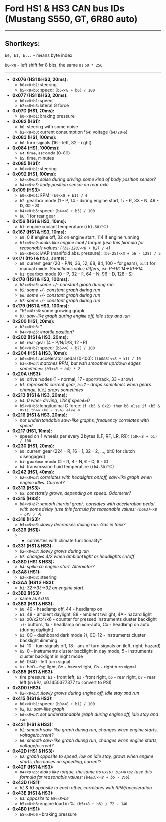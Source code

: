 # Ford HS1 & HS3 CAN bus IDs (Mustang S550, GT, 6R80 auto)
---
## Shortkeys:

`b0, b1, b...` - means byte index

`b0<<8` - left shift for 8 bits, the same as `b0 * 256`

---

+ **0x076 (HS1 & HS3, 20ms):**
	* `b0<<8+b1`: steering
	* `b5<<8+b6`: speed: `(b5<<8 + b6) / 100`
+ **0x077 (HS1 & HS3, 20ms):**
	* `b0<<8+b1`: speed
	* `b2<<8+b3`: lateral G force
+ **0x07D (HS1, 20ms):**
	* `b0<<8+b1`: braking pressure
+ **0x082 (HS1):**
	* `b0`: steering with some noise
	* `b2<<8+b3`: current consumption
	*`b4`: voltage (`b4/20+6`)
+ **0x083 (HS1, 100ms):**
	* `b0`: turn signals (16 - left, 32 - right)
+ **0x084 (HS1, 1000ms):**
	* `b4`: time, seconds (0-60)
	* `b5`: time, minutes
+ **0x085 (HS1):**
	* `b0<<8+b1`: steering
+ **0x092 (HS1, 100ms):**
	* *`b2<<8+b3`: noise during driving, some kind of body position sensor?*
	* *`b4<<8+b5`: body position sensor on rear axle*
+ **0x109 (HS3):**
	* `b0<<8+b1`: RPM: `(b0<<8 + b1) / 4`
	* `b2`: gearbox mode (1 - P, 14 - during engine start, 17 - R, 33 - N, 49 - D, 65 - S)
	* `b4<<8+b5`: speed: `(b4<<8 + b5) / 100`
	* `b6`: 1 for rear gear
+ **0x156 (HS1 & HS3, 10ms):**
	* `b1`: engine coolant temperature (`(b1-60)`°C)
+ **0x167 (HS1 & HS3, 10ms):**
	* `b0`: 0 if engine off, 32 on engine start, 114 if engine running
	* *`b1<<8+b2`: looks like engine load / torque (use this formula for reasonable values: `((b1-128)<<8 + b2) / 4`)*
	* `b5<<8+b6`: MAP (manifold abs. pressure): `(b5-25)<<8 + b6 - 128) / 5`
+ **0x171 (HS1 & HS3, 30ms):**
	* `b0`: current gear (20 - P/N, 36, 52, 68, 84, 100 - for gears), `bit1` for manual mode. *Sometimes value differs, ex: P->R: 14->10->14*
	* `b1`: gearbox mode (0 - P, 32 - R, 64 - N, 96 - D, 128 - S)
+ **0x178 (HS1 & HS3, 100ms):**
	* *`b2<<8+b3`: some +/- constant graph during run*
	* *`b5`: some +/- constant graph during run*
	* *`b6`: some +/- constant graph during run*
	* *`b7`: some +/- constant graph during run*
+ **0x179 (HS1 & HS3, 100ms):**
	* *`b5<<8+b6`: some growing graph
	* *`b7`: saw-like graph during engine off, idle stay and run*
+ **0x200 (HS1, 20ms):**
	* `b2<<8+b3`: ?
	* *`b4<<8+b5`: throttle position?*
+ **0x202 (HS1 & HS3, 20ms):**
	* `b0`: rear gear (4 - P/N/D/S, 12 - R)
	* `b6<<8+b7`: speed: `(b6<<8 + b7) / 100`
+ **0x204 (HS1 & HS3, 10ms):**
	* `b0<<8+b1`: accelerator pedal (0-100): `((b0&3)<<8 + b1) / 10`
	* *`b3<<8+b4`: matches RPM, but with smoother up/down edges sometimes: `(b3<<8 + b4) * 2`*
+ **0x20A (HS3):**
	* `b0`: drive modes (1 - normal, 17 - sport/track, 33 - snow)
	* *`b1`: represents current gear, `bit7` - drops sometimes when gears change, `bit2` drops sometimes*
+ **0x213 (HS1 & HS3, 20ms):**
	* *`b4`: 0 when driving, 128 if speed=0*
	* `b5<<8+b6`: longitudinal G force: `if (b5 & 0x2) then b6 else if (b5 & 0x1) then (b6 - 256) else 0`
+ **0x216 (HS1 & HS3, 20ms):**
	* *not understandable saw-like graphs, frequency correlates with speed*
+ **0x217 (HS1, 10ms):**
	* speed on 4 wheels per every 2 bytes (LF, RF, LR, RR): `(b0<<8 + b1) / 100`
+ **0x230 (HS1, 20ms):**
	* `b0`: current gear (224 - R, 16 - 1, 32 - 2, ..., bit0 for clutch disengaged)
	* `b1`: gearbox mode (2 - R, 4 - N, 6 - D, 8 - S)
 	* `b4`: transmission fluid temperature (`(b4-60)`°C)
+ **0x242 (HS1, 40ms):**
	* *`b2<<8+b3`: correlates with headlights on/off, saw-like graph when engine idles. Current?*
+ **0x313 (HS3):**
	* *`b5`: constantly grows, depending on speed. Odometer?*
+ **0x315 (HS3):**
	* *`b6<<8+b7`: smooth inertial graph, corelates with acceleration pedal with some delay (use this formula for reasonable values: `(b6&3)<<8 + b7) / 4`)*
+ **0x318 (HS3):**
	* *`b5<<8+b6`: slowly decreases during run. Gas in tank?*
+ **0x326 (HS1):** 
	* * correlates with climate functionality*
+ **0x331 (HS1 & HS3):**
	* *`b2<<8+b3`: slowly grows during run*
	* *`b7`: changes 4/2 when ambiant light or headlights on/off*
+ **0x38D (HS1 & HS3):**
	* *`b4`: spike on engine start. Alternator?*
+ **0x3A8 (HS1):**
	* `b2<<8+b3`: steering
+ **0x3AA (HS1 & HS3):**
	* *`b1`: 32->33->32 on engine start*
+ **0x3B2 (HS3):**
	* same as `0x3B3`
+ **0x3B3 (HS1 & HS3):**
	* `b0`: 40 - headlamp off, 44 - headlamp on
	* `b1`: 48 - ambient daylight, 88 - ambient twilight, 4A - hazard light
	* `b2`: x0/x2/x4/x6 - counter for pressed instruments cluster backlight +/- buttons, 1x - headlamp on non-auto, Cx - headlamp on auto (during daylight)
	* `b3`: 0C - dashboard dark mode(?), 0D-12 - instruments cluster backlight dimming
	* `b4`: 10 - turn signals off, 18 - any of turn signals on (left, right, hazard)
	* `b5`: 0 - instruments cluster backlight in day mode, 5 - instruments cluster backlight in night mode
	* `b6`: 0/40 - left turn signal
	* `b7`: bit0 - fog light, 8x - hazard light, Cx - right turn signal
+ **0x3B5 (HS1 & HS3):**
	* tire pressure: `b1` - front left, `b3` - front right, `b5` - rear right, `b7` - rear left (in kPa, x0.1450377377 to convert to PSI) 
+ **0x3D0 (HS3):**
	* *`b2<<8+b3`: slowly grows during engine off, idle stay and run*
+ **0x415 (HS1 & HS3):**
	* `b0<<8+b1`: speed: `(b0<<8 + b1) / 100`
	* *`b2`, `b3`: saw-like graph* 
	* *`b6<<8+b7`: not understandable graph during engine off, idle stay and run*
+ **0x421 (HS1 & HS3):**
	* *`b2`: smooth saw-like graph during run, changes when engine starts, voltage/current?*
	* *`b6`: smooth saw-like graph during run, changes when engine starts, voltage/current?*
+ **0x42D (HS1 & HS3):**
	* *`b2`: graph opposite to speed, low on idle stay, grows when engine starts, decreases on speeding, current?*
+ **0x42F (HS1 & HS3):**
	* *`b4<<8+b5`: looks like torque, the same as `0x167 b1<<8+b2` (use this formula for reasonable values: `(b4&3)<<8 + b5 - 256`)*
+ **0x43D (HS1):**
	 * *`b2` & `b3` opposite to each other, correlates with RPM/acceleration*
+ **0x43E (HS1 & HS3):**
	* *`b3`: opposite to `b5<<8+b6`*
	* `b5<<8+b6`: engine load in %: `(b5<<8 + b6) / 72 - 140`
+ **0x4B0 (HS1):**
	* `b5<<8+b6` - braking pressure
